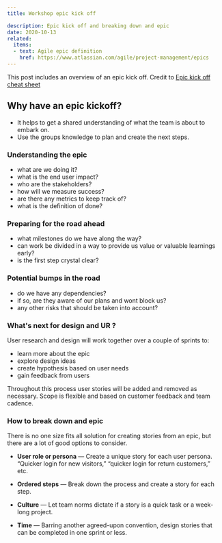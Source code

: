 ```yaml
---
title: Workshop epic kick off

description: Epic kick off and breaking down and epic
date: 2020-10-13
related:
  items:
  - text: Agile epic definition
    href: https://www.atlassian.com/agile/project-management/epics
---
```


This post includes an overview of an epic kick off.
Credit to [Epic kick off cheat sheet](https://agilelogbook.com/2017/11/26/epic-kick-off-cheat-sheet/)

## Why have an epic kickoff?
* It helps to get a shared understanding of what the team is about to embark on.
* Use the groups knowledge to plan and create the next steps.


### Understanding the epic
* what are we doing it?
* what is the end user impact?
* who are the stakeholders?
* how will we measure success?
* are there any metrics to keep track of?
* what is the definition of done?

### Preparing for the road ahead
* what milestones do we have along the way?
* can work be divided in a way to provide us value or valuable learnings early?
* is the first step crystal clear?

### Potential bumps in the road
* do we have any dependencies?
* if so, are they aware of our plans and wont block us?
* any other risks that should be taken into account?

### What's next for design and UR ?
User research and design will work together over a couple of sprints to:
* learn more about the epic
* explore design ideas
* create hypothesis based on user needs
* gain feedback from users

Throughout this process user stories will be added and removed as necessary. Scope is flexible and based on customer feedback and team cadence.

### How to break down and epic
There is no one size fits all solution for creating stories from an epic, but there are a lot of good options to consider.

* **User role or persona** — Create a unique story for each user persona. “Quicker login for new visitors,” “quicker login for return customers,” etc.

* **Ordered steps** — Break down the process and create a story for each step.

* **Culture** — Let team norms dictate if a story is a quick task or a week-long project.

* **Time** — Barring another agreed-upon convention, design stories that can be completed in one sprint or less.
